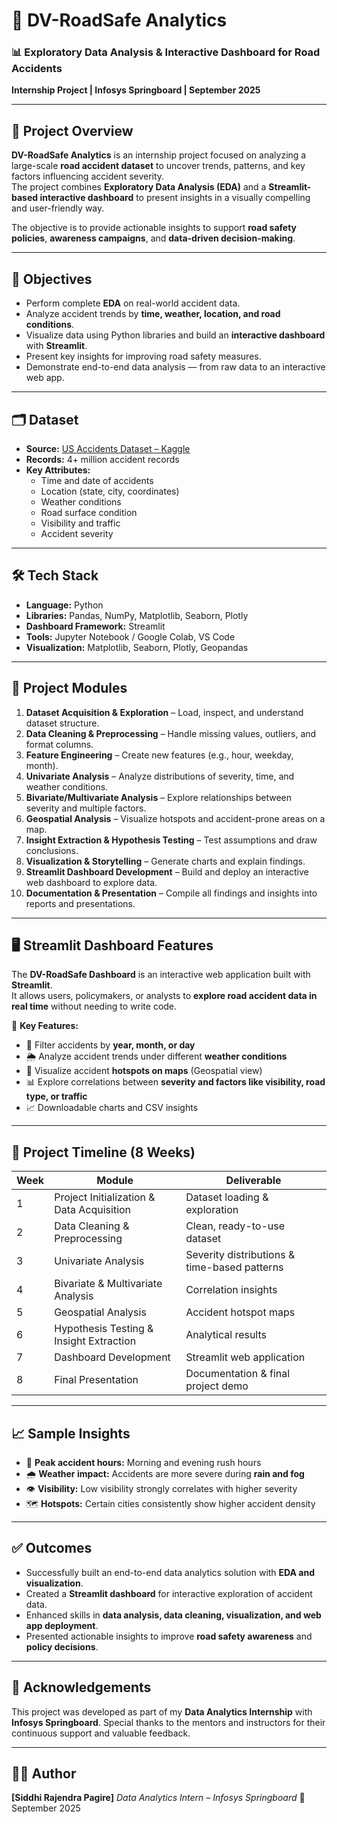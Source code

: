 # 🚦 DV-RoadSafe Analytics

### 📊 Exploratory Data Analysis & Interactive Dashboard for Road Accidents  
**Internship Project | Infosys Springboard | September 2025**

---

## 📁 Project Overview

**DV-RoadSafe Analytics** is an internship project focused on analyzing a large-scale **road accident dataset** to uncover trends, patterns, and key factors influencing accident severity.  
The project combines **Exploratory Data Analysis (EDA)** and a **Streamlit-based interactive dashboard** to present insights in a visually compelling and user-friendly way.

The objective is to provide actionable insights to support **road safety policies**, **awareness campaigns**, and **data-driven decision-making**.

---

## 🎯 Objectives

- Perform complete **EDA** on real-world accident data.  
- Analyze accident trends by **time, weather, location, and road conditions**.  
- Visualize data using Python libraries and build an **interactive dashboard** with **Streamlit**.  
- Present key insights for improving road safety measures.  
- Demonstrate end-to-end data analysis — from raw data to an interactive web app.

---

## 🗂️ Dataset

- **Source:** [US Accidents Dataset – Kaggle](https://www.kaggle.com/datasets/sobhanmoosavi/us-accidents)  
- **Records:** 4+ million accident records  
- **Key Attributes:**  
  - Time and date of accidents  
  - Location (state, city, coordinates)  
  - Weather conditions  
  - Road surface condition  
  - Visibility and traffic  
  - Accident severity

---

## 🛠️ Tech Stack

- **Language:** Python  
- **Libraries:** Pandas, NumPy, Matplotlib, Seaborn, Plotly  
- **Dashboard Framework:** Streamlit  
- **Tools:** Jupyter Notebook / Google Colab, VS Code  
- **Visualization:** Matplotlib, Seaborn, Plotly, Geopandas

---

## 📍 Project Modules

1. **Dataset Acquisition & Exploration** – Load, inspect, and understand dataset structure.  
2. **Data Cleaning & Preprocessing** – Handle missing values, outliers, and format columns.  
3. **Feature Engineering** – Create new features (e.g., hour, weekday, month).  
4. **Univariate Analysis** – Analyze distributions of severity, time, and weather conditions.  
5. **Bivariate/Multivariate Analysis** – Explore relationships between severity and multiple factors.  
6. **Geospatial Analysis** – Visualize hotspots and accident-prone areas on a map.  
7. **Insight Extraction & Hypothesis Testing** – Test assumptions and draw conclusions.  
8. **Visualization & Storytelling** – Generate charts and explain findings.  
9. **Streamlit Dashboard Development** – Build and deploy an interactive web dashboard to explore data.  
10. **Documentation & Presentation** – Compile all findings and insights into reports and presentations.

---

## 🖥️ Streamlit Dashboard Features

The **DV-RoadSafe Dashboard** is an interactive web application built with **Streamlit**.  
It allows users, policymakers, or analysts to **explore road accident data in real time** without needing to write code.

🔎 **Key Features:**

- 📆 Filter accidents by **year, month, or day**  
- 🌦️ Analyze accident trends under different **weather conditions**  
- 📍 Visualize accident **hotspots on maps** (Geospatial view)  
- 📊 Explore correlations between **severity and factors like visibility, road type, or traffic**  
- 📈 Downloadable charts and CSV insights  

---

## 📆 Project Timeline (8 Weeks)

| Week | Module                                    | Deliverable                                  |
| ---- | ----------------------------------------- | -------------------------------------------- |
| 1    | Project Initialization & Data Acquisition | Dataset loading & exploration                |
| 2    | Data Cleaning & Preprocessing             | Clean, ready-to-use dataset                  |
| 3    | Univariate Analysis                       | Severity distributions & time-based patterns |
| 4    | Bivariate & Multivariate Analysis         | Correlation insights                         |
| 5    | Geospatial Analysis                       | Accident hotspot maps                        |
| 6    | Hypothesis Testing & Insight Extraction   | Analytical results                           |
| 7    | Dashboard Development                     | Streamlit web application                    |
| 8    | Final Presentation                        | Documentation & final project demo           |

---

## 📈 Sample Insights

* 🚗 **Peak accident hours:** Morning and evening rush hours
* 🌧️ **Weather impact:** Accidents are more severe during **rain and fog**
* 👁️ **Visibility:** Low visibility strongly correlates with higher severity
* 🗺️ **Hotspots:** Certain cities consistently show higher accident density

---

## ✅ Outcomes

* Successfully built an end-to-end data analytics solution with **EDA and visualization**.
* Created a **Streamlit dashboard** for interactive exploration of accident data.
* Enhanced skills in **data analysis, data cleaning, visualization, and web app deployment**.
* Presented actionable insights to improve **road safety awareness** and **policy decisions**.

---

## 📜 Acknowledgements

This project was developed as part of my **Data Analytics Internship** with **Infosys Springboard**.
Special thanks to the mentors and instructors for their continuous support and valuable feedback.

---

## 👨‍💻 Author

**[Siddhi Rajendra Pagire]**
*Data Analytics Intern – Infosys Springboard*
📅 September 2025
